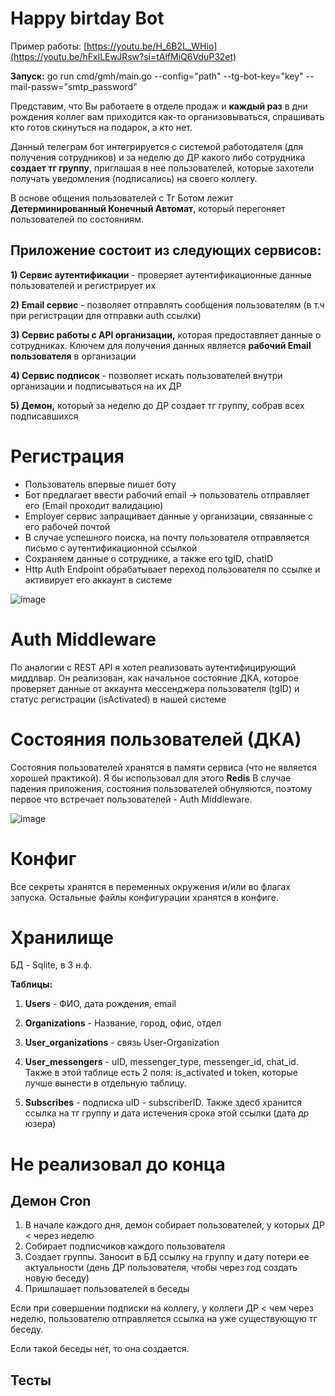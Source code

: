 # Happy birtday Bot

Пример работы: [https://youtu.be/H_6B2L_WHio](https://youtu.be/hFxlLEwJRsw?si=tAlfMiQ6VduP32et)

**Запуск:** go run cmd/gmh/main.go --config="path" --tg-bot-key="key" --mail-passw="smtp_password"

Представим, что Вы работаете в отделе продаж и **каждый раз** в дни рождения коллег вам приходится как-то организовываться, спрашивать кто готов скинуться на подарок, а кто нет.

Данный телеграм бот интегрируется с системой работодателя (для получения сотрудников) и за неделю до ДР какого либо сотрудника **создает тг группу**, приглашая в нее пользователей, которые захотели получать уведомления (подписались) на своего коллегу.

В основе общения пользователей с Тг Ботом лежит **Детерминированный Конечный Автомат**, который перегоняет пользователей по состояниям.


## Приложение состоит из следующих сервисов:

**1) Сервис аутентификации** - проверяет аутентификационные данные пользователей и регистрирует их

**2) Email сервис** - позволяет отправлять сообщения пользователям (в т.ч при регистрации для отправки auth ссылки)

**3) Сервис работы с API организации,** которая предоставляет данные о сотрудниках. Ключем для получения данных является **рабочий Email пользователя** в организации

**4) Сервис подписок** - позволяет искать пользователей внутри организации и подписываться на их ДР

**5) Демон,** который за неделю до ДР создает тг группу, собрав всех подписавшихся


# Регистрация

- Пользователь впервые пишет боту
- Бот предлагает ввести рабочий email -> пользователь отправляет его (Email проходит валидацию)
- Employer сервис запращивает данные у организации, связанные с его рабочей почтой
- В случае успешного поиска, на почту пользователя отправляется письмо с аутентификационной ссылкой
- Сохраняем данные о сотруднике, а также его tgID, chatID
- Http Auth Endpoint обрабатывает переход пользователя по ссылке и активирует его аккаунт в системе

![image](https://github.com/arxonic/happy-birthday-bot/assets/115946622/3f4bab4a-867d-4398-aafa-07a7e9877772)


# Auth Middleware

По аналогии с REST API я хотел реализовать аутентифицирующий миддлвар. Он реализован, как начальное состояние ДКА, которое проверяет данные от аккаунта мессенджера пользователя (tgID) и статус регистрации (isActivated) в нашей системе


# Состояния пользователей (ДКА)

Состояния пользователей хранятся в памяти сервиса (что не является хорошей практикой). Я бы использовал для этого **Redis**
В случае падения приложения, состояния пользователей обнуляются, поэтому первое что встречает пользователей - Auth Middleware.

![image](https://github.com/arxonic/happy-birthday-bot/assets/115946622/0a471418-fd8b-4980-811a-3b74146934d6)



# Конфиг

Все секреты хранятся в переменных окружения и/или во флагах запуска. Остальные файлы конфигурации хранятся в конфиге.


# Хранилище

БД - Sqlite, в 3 н.ф. 

**Таблицы:**

1) **Users** - ФИО, дата рождения, email

2) **Organizations** - Название, город, офис, отдел 

3) **User_organizations** - связь User-Organization

4) **User_messengers** - uID, messenger_type, messenger_id, chat_id. Также в этой таблице есть 2 поля: is_activated и token, которые лучше вынести в отдельную таблицу.

5) **Subscribes** - подписка uID - subscriberID. Также здесб хранится ссылка на тг группу и дата истечения срока этой ссылки (дата др юзера)


# Не реализовал до конца


## Демон Cron

1) В начале каждого дня, демон собирает пользователей, у которых ДР < через неделю
2) Собирает подписчиков каждого пользователя
3) Создает группы. Заносит в БД ссылку на группу и дату потери ее актуальности (день ДР пользователя, чтобы через год создать новую беседу)
4) Пришлашает пользователей в беседы

Если при совершении подписки на коллегу, у коллеги ДР < чем через неделю, пользователю отправляется ссылка на уже существующую тг беседу. 

Если такой беседы нет, то она создается.

## Тесты
